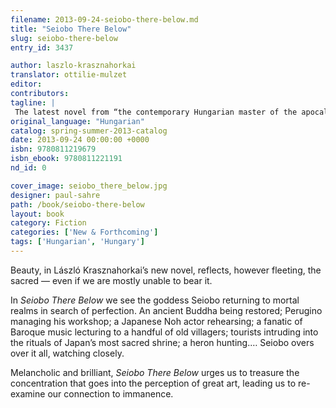 ```yaml
---
filename: 2013-09-24-seiobo-there-below.md
title: "Seiobo There Below"
slug: seiobo-there-below
entry_id: 3437

author: laszlo-krasznahorkai
translator: ottilie-mulzet
editor: 
contributors: 
tagline: |
 The latest novel from “the contemporary Hungarian master of the apocalypse” (Susan Sontag)
original_language: "Hungarian"
catalog: spring-summer-2013-catalog
date: 2013-09-24 00:00:00 +0000 
isbn: 9780811219679
isbn_ebook: 9780811221191
nd_id: 0

cover_image: seiobo_there_below.jpg
designer: paul-sahre
path: /book/seiobo-there-below
layout: book
category: Fiction
categories: ['New & Forthcoming']
tags: ['Hungarian', 'Hungary']
---
```

Beauty, in László Krasznahorkai’s new novel, reflects, however fleeting, the sacred — even if we are mostly unable to bear it.

In *Seiobo There Below* we see the goddess Seiobo returning to mortal realms in search of perfection. An ancient Buddha being restored; Perugino managing his workshop; a Japanese Noh actor rehearsing; a fanatic of Baroque music lecturing to a handful of old villagers; tourists intruding into the rituals of Japan’s most sacred shrine; a heron hunting.… Seiobo overs over it all, watching closely.

Melancholic and brilliant, *Seiobo There Below* urges us to treasure the concentration that goes into the perception of great art, leading us to re-examine our connection to immanence. 





